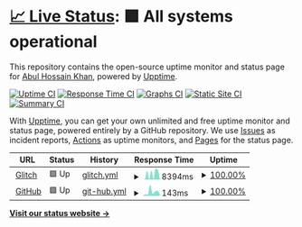 # [📈 Live Status](https://abulgit.github.io/Uptime): <!--live status--> **🟩 All systems operational**

This repository contains the open-source uptime monitor and status page for [Abul Hossain Khan](https://abulgit.github.io/Uptime), powered by [Upptime](https://github.com/upptime/upptime).

[![Uptime CI](https://github.com/abulgit/Uptime/workflows/Uptime%20CI/badge.svg)](https://github.com/abulgit/Uptime/actions?query=workflow%3A%22Uptime+CI%22)
[![Response Time CI](https://github.com/abulgit/Uptime/workflows/Response%20Time%20CI/badge.svg)](https://github.com/abulgit/Uptime/actions?query=workflow%3A%22Response+Time+CI%22)
[![Graphs CI](https://github.com/abulgit/Uptime/workflows/Graphs%20CI/badge.svg)](https://github.com/abulgit/Uptime/actions?query=workflow%3A%22Graphs+CI%22)
[![Static Site CI](https://github.com/abulgit/Uptime/workflows/Static%20Site%20CI/badge.svg)](https://github.com/abulgit/Uptime/actions?query=workflow%3A%22Static+Site+CI%22)
[![Summary CI](https://github.com/abulgit/Uptime/workflows/Summary%20CI/badge.svg)](https://github.com/abulgit/Uptime/actions?query=workflow%3A%22Summary+CI%22)

With [Upptime](https://upptime.js.org), you can get your own unlimited and free uptime monitor and status page, powered entirely by a GitHub repository. We use [Issues](https://github.com/abulgit/Uptime/issues) as incident reports, [Actions](https://github.com/abulgit/Uptime/actions) as uptime monitors, and [Pages](https://abulgit.github.io/Uptime) for the status page.

<!--start: status pages-->
<!-- This summary is generated by Upptime (https://github.com/upptime/upptime) -->
<!-- Do not edit this manually, your changes will be overwritten -->
<!-- prettier-ignore -->
| URL | Status | History | Response Time | Uptime |
| --- | ------ | ------- | ------------- | ------ |
| <img alt="" src="https://icons.duckduckgo.com/ip3/bknd-api.glitch.me.ico" height="13"> [Glitch](https://bknd-api.glitch.me/ping) | 🟩 Up | [glitch.yml](https://github.com/abulgit/Uptime/commits/HEAD/history/glitch.yml) | <details><summary><img alt="Response time graph" src="./graphs/glitch/response-time-week.png" height="20"> 8394ms</summary><br><a href="https://abulgit.github.io/Uptime/history/glitch"><img alt="Response time 6394" src="https://img.shields.io/endpoint?url=https%3A%2F%2Fraw.githubusercontent.com%2Fabulgit%2FUptime%2FHEAD%2Fapi%2Fglitch%2Fresponse-time.json"></a><br><a href="https://abulgit.github.io/Uptime/history/glitch"><img alt="24-hour response time 370" src="https://img.shields.io/endpoint?url=https%3A%2F%2Fraw.githubusercontent.com%2Fabulgit%2FUptime%2FHEAD%2Fapi%2Fglitch%2Fresponse-time-day.json"></a><br><a href="https://abulgit.github.io/Uptime/history/glitch"><img alt="7-day response time 8394" src="https://img.shields.io/endpoint?url=https%3A%2F%2Fraw.githubusercontent.com%2Fabulgit%2FUptime%2FHEAD%2Fapi%2Fglitch%2Fresponse-time-week.json"></a><br><a href="https://abulgit.github.io/Uptime/history/glitch"><img alt="30-day response time 6394" src="https://img.shields.io/endpoint?url=https%3A%2F%2Fraw.githubusercontent.com%2Fabulgit%2FUptime%2FHEAD%2Fapi%2Fglitch%2Fresponse-time-month.json"></a><br><a href="https://abulgit.github.io/Uptime/history/glitch"><img alt="1-year response time 6394" src="https://img.shields.io/endpoint?url=https%3A%2F%2Fraw.githubusercontent.com%2Fabulgit%2FUptime%2FHEAD%2Fapi%2Fglitch%2Fresponse-time-year.json"></a></details> | <details><summary><a href="https://abulgit.github.io/Uptime/history/glitch">100.00%</a></summary><a href="https://abulgit.github.io/Uptime/history/glitch"><img alt="All-time uptime 100.00%" src="https://img.shields.io/endpoint?url=https%3A%2F%2Fraw.githubusercontent.com%2Fabulgit%2FUptime%2FHEAD%2Fapi%2Fglitch%2Fuptime.json"></a><br><a href="https://abulgit.github.io/Uptime/history/glitch"><img alt="24-hour uptime 100.00%" src="https://img.shields.io/endpoint?url=https%3A%2F%2Fraw.githubusercontent.com%2Fabulgit%2FUptime%2FHEAD%2Fapi%2Fglitch%2Fuptime-day.json"></a><br><a href="https://abulgit.github.io/Uptime/history/glitch"><img alt="7-day uptime 100.00%" src="https://img.shields.io/endpoint?url=https%3A%2F%2Fraw.githubusercontent.com%2Fabulgit%2FUptime%2FHEAD%2Fapi%2Fglitch%2Fuptime-week.json"></a><br><a href="https://abulgit.github.io/Uptime/history/glitch"><img alt="30-day uptime 100.00%" src="https://img.shields.io/endpoint?url=https%3A%2F%2Fraw.githubusercontent.com%2Fabulgit%2FUptime%2FHEAD%2Fapi%2Fglitch%2Fuptime-month.json"></a><br><a href="https://abulgit.github.io/Uptime/history/glitch"><img alt="1-year uptime 100.00%" src="https://img.shields.io/endpoint?url=https%3A%2F%2Fraw.githubusercontent.com%2Fabulgit%2FUptime%2FHEAD%2Fapi%2Fglitch%2Fuptime-year.json"></a></details>
| <img alt="" src="https://icons.duckduckgo.com/ip3/github.com.ico" height="13"> [GitHub](https://github.com/) | 🟩 Up | [git-hub.yml](https://github.com/abulgit/Uptime/commits/HEAD/history/git-hub.yml) | <details><summary><img alt="Response time graph" src="./graphs/git-hub/response-time-week.png" height="20"> 143ms</summary><br><a href="https://abulgit.github.io/Uptime/history/git-hub"><img alt="Response time 147" src="https://img.shields.io/endpoint?url=https%3A%2F%2Fraw.githubusercontent.com%2Fabulgit%2FUptime%2FHEAD%2Fapi%2Fgit-hub%2Fresponse-time.json"></a><br><a href="https://abulgit.github.io/Uptime/history/git-hub"><img alt="24-hour response time 141" src="https://img.shields.io/endpoint?url=https%3A%2F%2Fraw.githubusercontent.com%2Fabulgit%2FUptime%2FHEAD%2Fapi%2Fgit-hub%2Fresponse-time-day.json"></a><br><a href="https://abulgit.github.io/Uptime/history/git-hub"><img alt="7-day response time 143" src="https://img.shields.io/endpoint?url=https%3A%2F%2Fraw.githubusercontent.com%2Fabulgit%2FUptime%2FHEAD%2Fapi%2Fgit-hub%2Fresponse-time-week.json"></a><br><a href="https://abulgit.github.io/Uptime/history/git-hub"><img alt="30-day response time 147" src="https://img.shields.io/endpoint?url=https%3A%2F%2Fraw.githubusercontent.com%2Fabulgit%2FUptime%2FHEAD%2Fapi%2Fgit-hub%2Fresponse-time-month.json"></a><br><a href="https://abulgit.github.io/Uptime/history/git-hub"><img alt="1-year response time 147" src="https://img.shields.io/endpoint?url=https%3A%2F%2Fraw.githubusercontent.com%2Fabulgit%2FUptime%2FHEAD%2Fapi%2Fgit-hub%2Fresponse-time-year.json"></a></details> | <details><summary><a href="https://abulgit.github.io/Uptime/history/git-hub">100.00%</a></summary><a href="https://abulgit.github.io/Uptime/history/git-hub"><img alt="All-time uptime 100.00%" src="https://img.shields.io/endpoint?url=https%3A%2F%2Fraw.githubusercontent.com%2Fabulgit%2FUptime%2FHEAD%2Fapi%2Fgit-hub%2Fuptime.json"></a><br><a href="https://abulgit.github.io/Uptime/history/git-hub"><img alt="24-hour uptime 100.00%" src="https://img.shields.io/endpoint?url=https%3A%2F%2Fraw.githubusercontent.com%2Fabulgit%2FUptime%2FHEAD%2Fapi%2Fgit-hub%2Fuptime-day.json"></a><br><a href="https://abulgit.github.io/Uptime/history/git-hub"><img alt="7-day uptime 100.00%" src="https://img.shields.io/endpoint?url=https%3A%2F%2Fraw.githubusercontent.com%2Fabulgit%2FUptime%2FHEAD%2Fapi%2Fgit-hub%2Fuptime-week.json"></a><br><a href="https://abulgit.github.io/Uptime/history/git-hub"><img alt="30-day uptime 100.00%" src="https://img.shields.io/endpoint?url=https%3A%2F%2Fraw.githubusercontent.com%2Fabulgit%2FUptime%2FHEAD%2Fapi%2Fgit-hub%2Fuptime-month.json"></a><br><a href="https://abulgit.github.io/Uptime/history/git-hub"><img alt="1-year uptime 100.00%" src="https://img.shields.io/endpoint?url=https%3A%2F%2Fraw.githubusercontent.com%2Fabulgit%2FUptime%2FHEAD%2Fapi%2Fgit-hub%2Fuptime-year.json"></a></details>

<!--end: status pages-->

[**Visit our status website →**](https://abulgit.github.io/Uptime)
